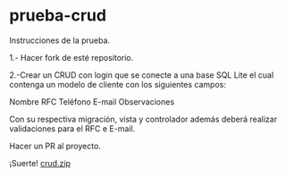 # prueba-crud

Instrucciones de la prueba.


1.- Hacer fork de esté repositorio.

2.-Crear un CRUD con login que se conecte a una base SQL Lite el cual contenga un modelo de cliente con los siguientes campos:

Nombre
RFC
Teléfono
E-mail
Observaciones


Con su respectiva migración, vista y controlador además deberá realizar validaciones para el RFC e E-mail.

Hacer un PR al proyecto.

¡Suerte!
[crud.zip](https://github.com/Enrikeroglez/prueba-crud/files/9033260/crud.zip)
